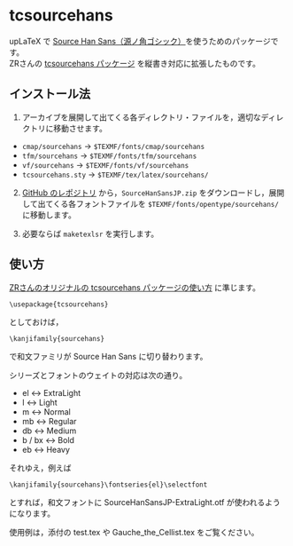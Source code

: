 tcsourcehans
============

upLaTeX で [Source Han Sans（源ノ角ゴシック）](http://blog.typekit.com/alternate/source-han-sans-jp/)を使うためのパッケージです。  
ZRさんの [tcsourcehans パッケージ](http://d.hatena.ne.jp/zrbabbler/20140719/1405795403) を縦書き対応に拡張したものです。

インストール法
-----
1. アーカイブを展開して出てくる各ディレクトリ・ファイルを，適切なディレクトリに移動させます。
  * `cmap/sourcehans` →  `$TEXMF/fonts/cmap/sourcehans`
  * `tfm/sourcehans` →  `$TEXMF/fonts/tfm/sourcehans`
  * `vf/sourcehans` →  `$TEXMF/fonts/vf/sourcehans`
  * `tcsourcehans.sty` → `$TEXMF/tex/latex/sourcehans/`

2. [GitHub のレポジトリ](https://github.com/adobe-fonts/source-han-sans/tree/release/SubsetOTF) から，`SourceHanSansJP.zip` をダウンロードし，展開して出てくる各フォントファイルを `$TEXMF/fonts/opentype/sourcehans/` に移動します。

3. 必要ならば `maketexlsr` を実行します。

使い方
-----
[ZRさんのオリジナルの tcsourcehans パッケージの使い方](http://d.hatena.ne.jp/zrbabbler/20140719/1405795403)
に準じます。

```
\usepackage{tcsourcehans}
```
としておけば，
```
\kanjifamily{sourcehans}
```
で和文ファミリが Source Han Sans に切り替わります。

シリーズとフォントのウェイトの対応は次の通り。
* el ↔ ExtraLight
* l ↔ Light
* m ↔ Normal
* mb ↔ Regular
* db ↔ Medium
* b / bx ↔ Bold
* eb ↔ Heavy

それゆえ，例えば
```
\kanjifamily{sourcehans}\fontseries{el}\selectfont
```
とすれば，和文フォントに SourceHanSansJP-ExtraLight.otf が使われるようになります。

使用例は，添付の test.tex や Gauche_the_Cellist.tex をご覧ください。

